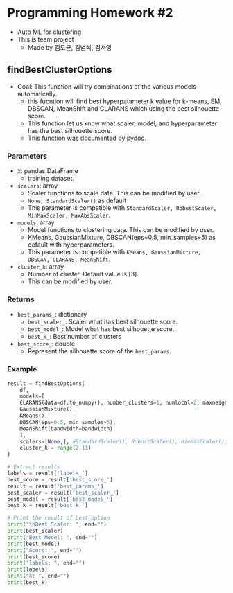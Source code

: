 # Programming Homework #2
 - Auto ML for clustering
 - This is team project
    - Made by 김도균, 김범석, 김서영

## findBestClusterOptions
- Goal: This function will try combinations of the various models automatically.
   - this fucntion will find best hyperpatameter k value for k-means, EM, DBSCAN, MeanShift and CLARANS which using the best silhouette score.
   - This function let us know what scaler, model, and hyperparameter has the best silhouette score.
   - This function was documented by pydoc.

### Parameters
- `X`: pandas.DataFrame
    - training dataset.
- `scalers`: array
    - Scaler functions to scale data. This can be modified by user.
    - `None, StandardScaler()` as default
    - This parameter is compatible with `StandardScaler, RobustScaler, MinMaxScaler, MaxAbsScaler`.
- `models`: array
    - Model functions to clustering data. This can be modified by user.
    - KMeans, GaussianMixture, DBSCAN(eps=0.5, min_samples=5) as default with hyperparameters.
    - This parameter is compatible with `KMeans, GaussianMixture, DBSCAN, CLARANS, MeanShift`.
- `cluster_k`: array
    - Number of cluster. Default value is [3].
    - This can be modified by user.


### Returns
- `best_params_`: dictionary
    - `best_scaler_`: Scaler what has best silhouette score.
    - `best_model_`: Model what has best silhouette score.
    - `best_k_`: Best number of clusters
- `best_score_`: double
    - Represent the silhouette score of the `best_params`.


### Example

``` python
result = findBestOptions(
    df, 
    models=[
    CLARANS(data=df.to_numpy(), number_clusters=1, numlocal=2, maxneighbor=3),
    GaussianMixture(),
    KMeans(),
    DBSCAN(eps=0.5, min_samples=5),
    MeanShift(bandwidth=bandwidth)
    ],
    scalers=[None,], #StandardScaler(), RobustScaler(), MinMaxScaler(), MaxAbsScaler() 
    cluster_k = range(2,11)
)

# Extract results
labels = result['labels_']
best_score = result['best_score_']
result = result['best_params_']
best_scaler = result['best_scaler_']
best_model = result['best_model_']
best_k = result['best_k_']

# Print the result of best option
print("\nBest Scaler: ", end="")
print(best_scaler)
print("Best Model: ", end="")
print(best_model)
print("Score: ", end="")
print(best_score)
print("labels: ", end="")
print(labels)
print("k: ", end="")
print(best_k)
```